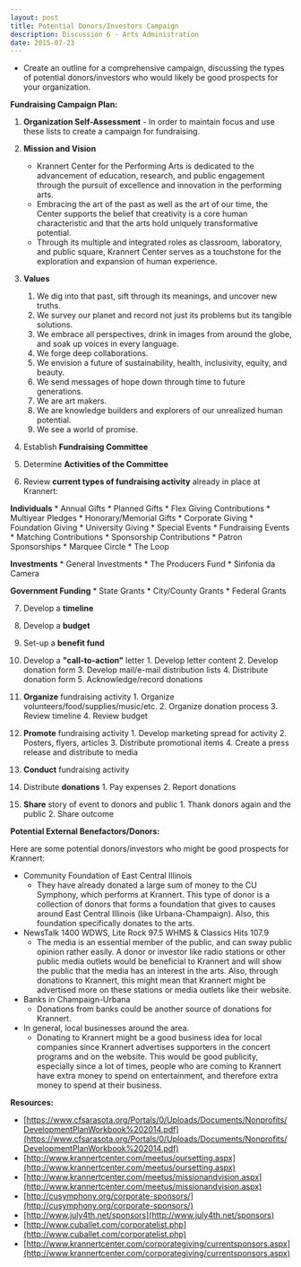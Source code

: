 ```yaml
---
layout: post
title: Potential Donors/Investors Campaign
description: Discussion 6 - Arts Administration
date: 2015-07-23
---
```


* Create an outline for a comprehensive campaign, discussing the types of potential donors/investors who would likely be good prospects for your organization.

<!--more-->

**Fundraising Campaign Plan:**
1.  **Organization Self-Assessment** - In order to maintain focus and use these lists to create a campaign for fundraising.

2.  **Mission and Vision**

    * Krannert Center for the Performing Arts is dedicated to the advancement of education, research, and public engagement through the pursuit of excellence and innovation in the performing arts.
    * Embracing the art of the past as well as the art of our time, the Center supports the belief that creativity is a core human characteristic and that the arts hold uniquely transformative potential.
    * Through its multiple and integrated roles as classroom, laboratory, and public square, Krannert Center serves as a touchstone for the exploration and expansion of human experience.

3.  **Values**
    1. We dig into that past, sift through its meanings, and uncover new truths.
    2. We survey our planet and record not just its problems but its tangible solutions.
    3. We embrace all perspectives, drink in images from around the globe, and soak up voices in every language.
    4. We forge deep collaborations.
    5. We envision a future of sustainability, health, inclusivity, equity, and beauty.
    6. We send messages of hope down through time to future generations.
    7. We are art makers.
    8. We are knowledge builders and explorers of our unrealized human potential.
    9. We see a world of promise.

4.  Establish **Fundraising Committee**

5.  Determine **Activities of the Committee**

6.  Review **current types of fundraising activity** already in place at Krannert:

   **Individuals**
      * Annual Gifts
      * Planned Gifts
      * Flex Giving Contributions
      * Multiyear Pledges
      * Honorary/Memorial Gifts
      * Corporate Giving
      * Foundation Giving
      * University Giving
      * Special Events
      * Fundraising Events
      * Matching Contributions
      * Sponsorship Contributions
      * Patron Sponsorships
      * Marquee Circle
      * The Loop
      
   **Investments**
      * General Investments
      * The Producers Fund
      * Sinfonia da Camera
   
   **Government Funding**
      * State Grants
      * City/County Grants
      * Federal Grants

7.  Develop a **timeline**

8.  Develop a **budget**

9.  Set-up a **benefit fund**

10.  Develop a **"call-to-action"** letter
    1.  Develop letter content
    2.  Develop donation form
    3.  Develop mail/e-mail distribution lists
    4.  Distribute donation form
    5.  Acknowledge/record donations

11.  **Organize** fundraising activity
    1.  Organize volunteers/food/supplies/music/etc.
    2.  Organize donation process
    3.  Review timeline
    4.  Review budget

12.  **Promote** fundraising activity
    1.  Develop marketing spread for activity
    2.  Posters, flyers, articles
    3.  Distribute promotional items
    4.  Create a press release and distribute to media

13.  **Conduct** fundraising activity

14.  Distribute **donations**
    1.  Pay expenses
    2.  Report donations

15.  **Share** story of event to donors and public
    1.  Thank donors again and the public
    2.  Share outcome

**Potential External Benefactors/Donors:**

Here are some potential donors/investors who might be good prospects for Krannert:
* Community Foundation of East Central Illinois
   * They have already donated a large sum of money to the CU Symphony, which performs at Krannert. This type of donor is a collection of donors that forms a foundation that gives to causes around East Central Illinois (like Urbana-Champaign). Also, this foundation specifically donates to the arts.
* NewsTalk 1400 WDWS, Lite Rock 97.5 WHMS & Classics Hits 107.9
   * The media is an essential member of the public, and can sway public opinion rather easily. A donor or investor like radio stations or other public media outlets would be beneficial to Krannert and will show the public that the media has an interest in the arts. Also, through donations to Krannert, this might mean that Krannert might be advertised more on these stations or media outlets like their website.
* Banks in Champaign-Urbana
   * Donations from banks could be another source of donations for Krannert.
* In general, local businesses around the area.
   * Donating to Krannert might be a good business idea for local companies since Krannert advertises supporters in the concert programs and on the website. This would be good publicity, especially since a lot of times, people who are coming to Krannert have extra money to spend on entertainment, and therefore extra money to spend at their business.

**Resources:**

*   [https://www.cfsarasota.org/Portals/0/Uploads/Documents/Nonprofits/DevelopmentPlanWorkbook%202014.pdf](https://www.cfsarasota.org/Portals/0/Uploads/Documents/Nonprofits/DevelopmentPlanWorkbook%202014.pdf)
*   [http://www.krannertcenter.com/meetus/oursetting.aspx](http://www.krannertcenter.com/meetus/oursetting.aspx)
*   [http://www.krannertcenter.com/meetus/missionandvision.aspx](http://www.krannertcenter.com/meetus/missionandvision.aspx)
*   [http://cusymphony.org/corporate-sponsors/](http://cusymphony.org/corporate-sponsors/)
*   [http://www.july4th.net/sponsors](http://www.july4th.net/sponsors)
*   [http://www.cuballet.com/corporatelist.php](http://www.cuballet.com/corporatelist.php)
*   [http://www.krannertcenter.com/corporategiving/currentsponsors.aspx](http://www.krannertcenter.com/corporategiving/currentsponsors.aspx)
